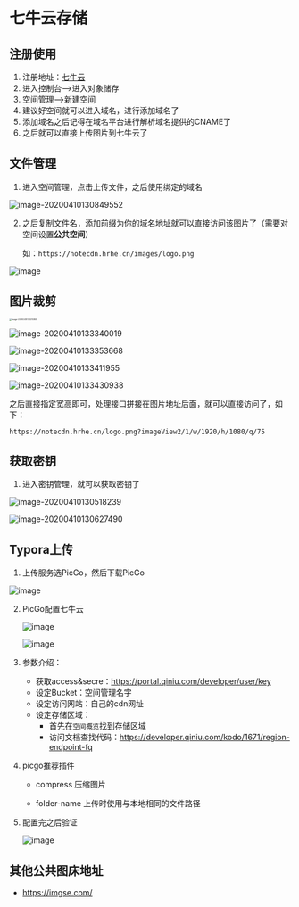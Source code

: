 # 七牛云存储

## 注册使用

1. 注册地址：[七牛云](https://portal.qiniu.com/signup)
2. 进入控制台-->进入对象储存
3. 空间管理-->新建空间
4. 建议好空间就可以进入域名，进行添加域名了
5. 添加域名之后记得在域名平台进行解析域名提供的CNAME了
6. 之后就可以直接上传图片到七牛云了

## 文件管理

1. 进入空间管理，点击上传文件，之后使用绑定的域名

![image-20200410130849552](https://notecdn.hrhe.cn/images/七牛云cdn加速图片_03.png)

2. 之后复制文件名，添加前缀为你的域名地址就可以直接访问该图片了（需要对空间设置**公共空间**）

   如：`https://notecdn.hrhe.cn/images/logo.png`

![image](https://notecdn.hrhe.cn/images/七牛云cdn加速图片_09.png)

## 图片裁剪

<img src="https://notecdn.hrhe.cn/images/七牛云cdn加速图片_04.png" alt="image-20200410133310805" style="zoom:25%;" />

![image-20200410133340019](https://notecdn.hrhe.cn/images/七牛云cdn加速图片_05.png)

![image-20200410133353668](https://notecdn.hrhe.cn/images/七牛云cdn加速图片_06.png)

![image-20200410133411955](https://notecdn.hrhe.cn/images/七牛云cdn加速图片_07.png)

![image-20200410133430938](https://notecdn.hrhe.cn/images/七牛云cdn加速图片_08.png)

之后直接指定宽高即可，处理接口拼接在图片地址后面，就可以直接访问了，如下：

`https://notecdn.hrhe.cn/logo.png?imageView2/1/w/1920/h/1080/q/75`

## 获取密钥

1. 进入密钥管理，就可以获取密钥了

![image-20200410130518239](https://notecdn.hrhe.cn/images/七牛云cdn加速图片_01.png)

![image-20200410130627490](https://notecdn.hrhe.cn/images/七牛云cdn加速图片_02.png)



## Typora上传

1. 上传服务选PicGo，然后下载PicGo

![image](https://s21.ax1x.com/2024/08/12/pApMNSx.png)

2. PicGo配置七牛云

   ![image](https://s21.ax1x.com/2024/08/12/pApM0mD.png)

   ![image](https://s21.ax1x.com/2024/08/12/pApMgpt.png)

3. 参数介绍：

   * 获取access&secre：https://portal.qiniu.com/developer/user/key
   * 设定Bucket：空间管理名字
   * 设定访问网站：自己的cdn网址
   * 设定存储区域：
     * 首先在`空间概览`找到存储区域
     * 访问文档查找代码：https://developer.qiniu.com/kodo/1671/region-endpoint-fq

4. picgo推荐插件

   * compress 压缩图片

   * folder-name 上传时使用与本地相同的文件路径

   

5. 配置完之后验证

   ![image](https://s21.ax1x.com/2024/08/12/pApQruT.png)




## 其他公共图床地址

* https://imgse.com/

